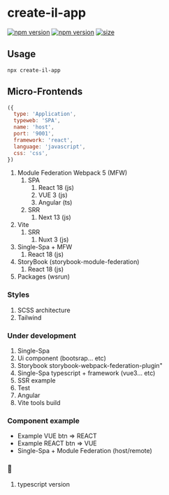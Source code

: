 # create-il-app

[![npm version](https://badge.fury.io/js/create-il-app.svg)](https://badge.fury.io/js/create-il-app) [![npm version](https://img.shields.io/npm/dm/create-il-app.svg)](https://badge.fury.io/js/create-il-app)
[![size][size]][size-url]

## Usage

```
npx create-il-app
```

## Micro-Frontends
```js
({
  type: 'Application',
  typeweb: 'SPA',
  name: 'host',
  port: '9001',
  framework: 'react',
  language: 'javascript',
  css: 'css',
})
```
1. Module Federation Webpack 5 (MFW)
    1. SPA
        1. React 18 (js)
        2. VUE 3 (js)
        3. Angular (ts)
    2. SRR
        1. Next 13 (js)
2. Vite
    1. SRR
        1. Nuxt 3 (js)
3. Single-Spa + MFW
    1. React 18 (js)
4. StoryBook (storybook-module-federation)
    1. React 18 (js)
5. Packages (wsrun)

### Styles

1. SCSS architecture
2. Tailwind

### Under development

1. Single-Spa
2. Ui component (bootsrap... etc)
3. Storybook storybook-webpack-federation-plugin"
4. Single-Spa typescript + framework (vue3... etc)
5. SSR example
6. Test
7. Angular
8. Vite tools build

### Сomponent example

- Example VUE btn => REACT
- Example REACT btn => VUE
- Single-Spa + Module Federation (host/remote)

### 🐛

1. typescript version


[size]: https://packagephobia.now.sh/badge?p=create-il-app
[size-url]: https://packagephobia.now.sh/result?p=create-il-app